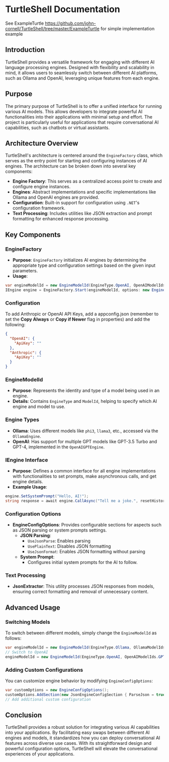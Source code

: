 # TurtleShell Documentation

See ExampleTurtle https://github.com/john-cornell/TurtleShell/tree/master/ExampleTurtle for simple implementation example

## Introduction

TurtleShell provides a versatile framework for engaging with different AI language processing engines. Designed with flexibility and scalability in mind, it allows users to seamlessly switch between different AI platforms, such as Ollama and OpenAI, leveraging unique features from each engine.

## Purpose

The primary purpose of TurtleShell is to offer a unified interface for running various AI models. This allows developers to integrate powerful AI functionalities into their applications with minimal setup and effort. The project is particularly useful for applications that require conversational AI capabilities, such as chatbots or virtual assistants.

## Architecture Overview

TurtleShell's architecture is centered around the `EngineFactory` class, which serves as the entry point for starting and configuring instances of AI engines. The architecture can be broken down into several key components:

- **Engine Factory**: This serves as a centralized access point to create and configure engine instances.
- **Engines**: Abstract implementations and specific implementations like Ollama and OpenAI engines are provided.
- **Configuration**: Built-in support for configuration using `.NET`'s configuration framework.
- **Text Processing**: Includes utilities like JSON extraction and prompt formatting for enhanced response processing.

## Key Components

### EngineFactory

- **Purpose**: `EngineFactory` initializes AI engines by determining the appropriate type and configuration settings based on the given input parameters.
- **Usage**:

```csharp
var engineModelId = new EngineModelId(EngineType.OpenAI, OpenAIModelIds.GPT3_5_Turbo);
IEngine engine = EngineFactory.Start(engineModelId, options: new EngineConfigOptions());
```

### Configuration

To add Anthropic or OpenAI API Keys, add a appconfig.json (remember to set the **Copy Always** or **Copy if Newer** flag in properties) and add the following:

``` json
﻿{
  "OpenAI": {
    "ApiKey": ""
  },
  "Anthropic": {
    "ApiKey": ""
  }
}
```

### EngineModelId

- **Purpose**: Represents the identity and type of a model being used in an engine.
- **Details**: Contains `EngineType` and `ModelId`, helping to specify which AI engine and model to use.

### Engine Types

- **Ollama**: Uses different models like `phi3`, `llama3`, etc., accessed via the `OllamaEngine`.
- **OpenAI**: Has support for multiple GPT models like GPT-3.5 Turbo and GPT-4, implemented in the `OpenAIGPTEngine`.

### IEngine Interface

- **Purpose**: Defines a common interface for all engine implementations with functionalities to set prompts, make asynchronous calls, and get engine details.
- **Example Usage**:
  
```csharp
engine.SetSystemPrompt("Hello, AI!");
string response = await engine.CallAsync("Tell me a joke.", resetHistory: true);
```

### Configuration Options

- **EngineConfigOptions**: Provides configurable sections for aspects such as JSON parsing or system prompts settings.
  - **JSON Parsing**:
    - `UseJsonParse`: Enables parsing
    - `UsePlainText`: Disables JSON formatting
    - `UseJsonFormat`: Enables JSON formatting without parsing
  - **System Prompt**:
    - Configures initial system prompts for the AI to follow.

### Text Processing

- **JsonExtractor**: This utility processes JSON responses from models, ensuring correct formatting and removal of unnecessary content.

## Advanced Usage

### Switching Models

To switch between different models, simply change the `EngineModelId` as follows:

```csharp
var engineModelId = new EngineModelId(EngineType.Ollama, OllamaModelIds.Llama3_8b);
// Switch to OpenAI
engineModelId = new EngineModelId(EngineType.OpenAI, OpenAIModelIds.GPT4);
```

### Adding Custom Configurations

You can customize engine behavior by modifying `EngineConfigOptions`:

```csharp
var customOptions = new EngineConfigOptions();
customOptions.AddSection(new JsonEngineConfigSection { ParseJson = true });
// Add additional custom configuration
```

## Conclusion

TurtleShell provides a robust solution for integrating various AI capabilities into your applications. By facilitating easy swaps between different AI engines and models, it standardizes how you can deploy conversational AI features across diverse use cases. With its straightforward design and powerful configuration options, TurtleShell will elevate the conversational experiences of your applications.
